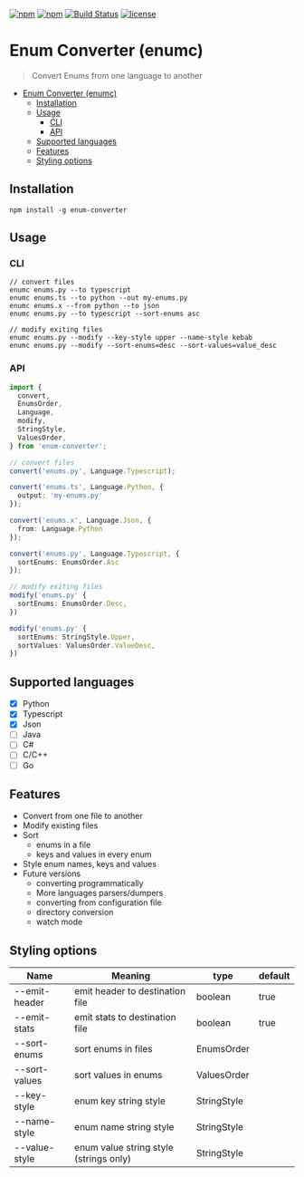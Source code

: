 [![npm](https://img.shields.io/npm/v/enum-converter.svg)](https://www.npmjs.com/package/enum-converter)
[![npm](https://img.shields.io/npm/dw/enum-converter.svg)](https://www.npmjs.com/package/enum-converter)
[![Build Status](https://travis-ci.org/nitzano/enum-converter.svg?branch=master)](https://travis-ci.org/nitzano/enum-converter)
[![license](https://img.shields.io/github/license/nitzano/enum-converter.svg)](https://github.com/nitzano/enum-converter/blob/master/LICENSE)

# Enum Converter (enumc)

>Convert Enums from one language to another

- [Enum Converter (enumc)](#enum-converter-enumc)
  - [Installation](#installation)
  - [Usage](#usage)
    - [CLI](#cli)
    - [API](#api)
  - [Supported languages](#supported-languages)
  - [Features](#features)
  - [Styling options](#styling-options)

## Installation

```
npm install -g enum-converter
```

## Usage

### CLI

```
// convert files
enumc enums.py --to typescript
enumc enums.ts --to python --out my-enums.py
enumc enums.x --from python --to json
enumc enums.py --to typescript --sort-enums asc

// modify exiting files
enumc enums.py --modify --key-style upper --name-style kebab
enumc enums.py --modify --sort-enums=desc --sort-values=value_desc
```

### API

```typescript
import {
  convert,
  EnumsOrder,
  Language,
  modify,
  StringStyle,
  ValuesOrder,
} from 'enum-converter';

// convert files
convert('enums.py', Language.Typescript);

convert('enums.ts', Language.Python, {
  output: 'my-enums.py'
});

convert('enums.x', Language.Json, {
  from: Language.Python
});

convert('enums.py', Language.Typescript, {
  sortEnums: EnumsOrder.Asc
});

// modify exiting files
modify('enums.py' {
  sortEnums: EnumsOrder.Desc,
})

modify('enums.py' {
  sortEnums: StringStyle.Upper,
  sortValues: ValuesOrder.ValueDesc,
})
```

## Supported languages

* [x] Python
* [x] Typescript
* [x] Json
* [ ] Java
* [ ] C#
* [ ] C/C++
* [ ] Go

## Features

* Convert from one file to another
* Modify existing files
* Sort
  * enums in a file
  * keys and values in every enum
* Style enum names, keys and values
* Future versions
  * converting programmatically
  * More languages parsers/dumpers
  * converting from configuration file
  * directory conversion
  * watch mode

## Styling options

| Name          | Meaning                                | type        | default |
| ------------- | -------------------------------------- | ----------- | ------- |
| --emit-header | emit header to destination file        | boolean     | true    |
| --emit-stats  | emit stats to destination file         | boolean     | true    |
| --sort-enums  | sort enums in files                    | EnumsOrder  |         |
| --sort-values | sort values in enums                   | ValuesOrder |         |
| --key-style   | enum key string style                  | StringStyle |         |
| --name-style  | enum name string style                 | StringStyle |         |
| --value-style | enum value string style (strings only) | StringStyle |         |




